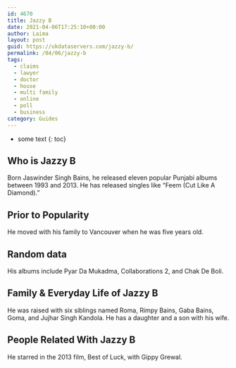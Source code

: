 ```yaml
---
id: 4670
title: Jazzy B
date: 2021-04-06T17:25:10+00:00
author: Laima
layout: post
guid: https://ukdataservers.com/jazzy-b/
permalink: /04/06/jazzy-b
tags:
  - claims
  - lawyer
  - doctor
  - house
  - multi family
  - online
  - poll
  - business
category: Guides
---
```


* some text
{: toc}


## Who is Jazzy B
                  
                  
                  
Born Jaswinder Singh Bains, he released eleven popular Punjabi albums between 1993 and 2013. He has released singles like &#8220;Feem (Cut Like A Diamond).&#8221;
                  
              
            
              
            
                
                
                
## Prior to Popularity
                  
                  
                  
He moved with his family to Vancouver when he was five years old.
                  
              
            
              
            
                
                
                
## Random data
                  
                  
                  
His albums include Pyar Da Mukadma, Collaborations 2, and Chak De Boli.
                  
              
            
              
            
                
                
                
## Family & Everyday Life of Jazzy B
                  
                  
                  
He was raised with six siblings named Roma, Rimpy Bains, Gaba Bains, Goma, and Jujhar Singh Kandola. He has a daughter and a son with his wife.
                  
              
            
              
            
                
                
                
## People Related With Jazzy B
                  
                  
                  
He starred in the 2013 film, Best of Luck, with Gippy Grewal.
                  
              
            
              
            
                
              
            
              
              
            
            
              
            
          
          
          